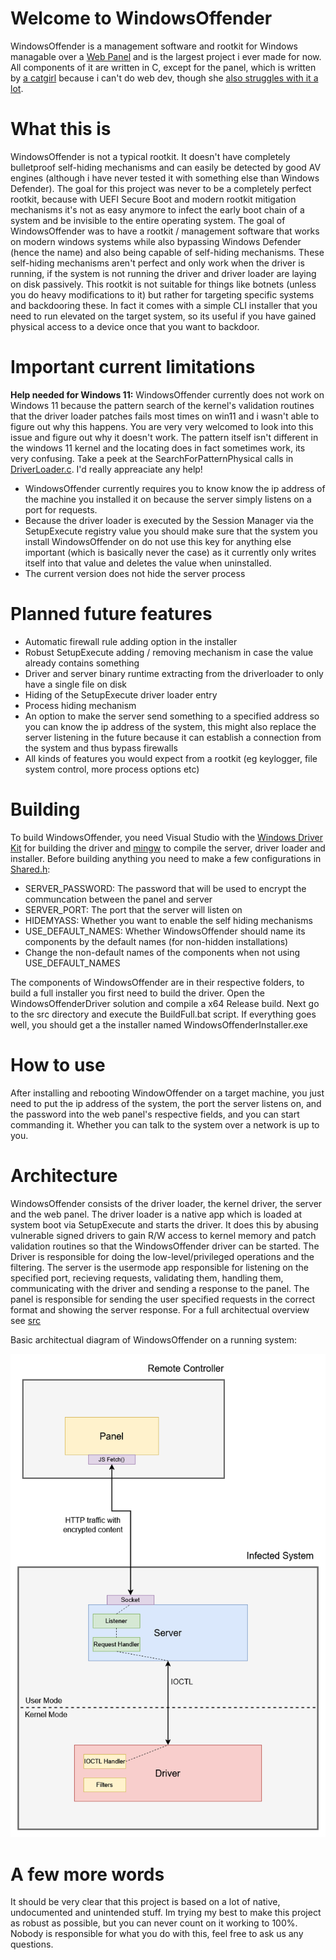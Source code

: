 # Welcome to WindowsOffender

WindowsOffender is a management software and rootkit for Windows managable over a [Web Panel](https://github.com/a-catgirl-dev/windows-offender-panel) and is the largest project i ever made for now. All components of it are written in C, except for the panel, which is written by [a catgirl](https://github.com/a-catgirl-dev) because i can't do web dev, though she [also struggles with it a lot](https://github.com/a-catgirl-dev/windows-offender-panel/commit/f61854c597aed2c7b1f91b7a1f5bfdaca474e7a1).

# What this is

WindowsOffender is not a typical rootkit. It doesn't have completely bulletproof self-hiding mechanisms and can easily be detected by good AV engines (although i have never tested it with something else than Windows Defender). The goal for this project was never to be a completely perfect rootkit, because with UEFI Secure Boot and modern rootkit mitigation mechanisms it's not as easy anymore to infect the early boot chain of a system and be invisible to the entire operating system. The goal of WindowsOffender was to have a rootkit / management software that works on modern windows systems while also bypassing Windows Defender (hence the name) and also being capable of self-hiding mechanisms. These self-hiding mechanisms aren't perfect and only work when the driver is running, if the system is not running the driver and driver loader are laying on disk passively. This rootkit is not suitable for things like botnets (unless you do heavy modifications to it) but rather for targeting specific systems and backdooring these. In fact it comes with a simple CLI installer that you need to run elevated on the target system, so its useful if you have gained physical access to a device once that you want to backdoor.

# Important current limitations

**Help needed for Windows 11:**
WindowsOffender currently does not work on Windows 11 because the pattern search of the kernel's validation routines that the driver loader patches fails most times on win11 and i wasn't able to figure out why this happens. You are very very welcomed to look into this issue and figure out why it doesn't work. The pattern itself isn't different in the windows 11 kernel and the locating does in fact sometimes work, its very confusing. Take a peek at the SearchForPatternPhysical calls in [DriverLoader.c](src/DriverLoader/DriverLoader.c). I'd really appreaciate any help!

- WindowsOffender currently requires you to know know the ip address of the machine you installed it on because the server simply listens on a port for requests.
- Because the driver loader is executed by the Session Manager via the SetupExecute registry value you should make sure that the system you install WindowsOffender on do not use this key for anything else important (which is basically never the case) as it currently only writes itself into that value and deletes the value when uninstalled.
- The current version does not hide the server process

# Planned future features

- Automatic firewall rule adding option in the installer
- Robust SetupExecute adding / removing mechanism in case the value already contains something
- Driver and server binary runtime extracting from the driverloader to only have a single file on disk
- Hiding of the SetupExecute driver loader entry
- Process hiding mechanism
- An option to make the server send something to a specified address so you can know the ip address of the system, this might also replace the server listening in the future because it can establish a connection from the system and thus bypass firewalls
- All kinds of features you would expect from a rootkit (eg keylogger, file system control, more process options etc)

# Building

To build WindowsOffender, you need Visual Studio with the [Windows Driver Kit](https://learn.microsoft.com/en-us/windows-hardware/drivers/download-the-wdk) for building the driver and [mingw](https://github.com/niXman/mingw-builds-binaries/releases) to compile the server, driver loader and installer. Before building anything you need to make a few configurations in [Shared.h](src/Shared.h):

- SERVER_PASSWORD: The password that will be used to encrypt the communcation between the panel and server
- SERVER_PORT: The port that the server will listen on
- HIDEMYASS: Whether you want to enable the self hiding mechanisms
- USE_DEFAULT_NAMES: Whether WindowsOffender should name its components by the default names (for non-hidden installations)
- Change the non-default names of the components when not using USE_DEFAULT_NAMES

The components of WindowsOffender are in their respective folders, to build a full installer you first need to build the driver. Open the WindowsOffenderDriver solution and compile a x64 Release build. Next go to the src directory and execute the BuildFull.bat script. If everything goes well, you should get a the installer named WindowsOffenderInstaller.exe

# How to use

After installing and rebooting WindowOffender on a target machine, you just need to put the ip address of the system, the port the server listens on, and the password into the web panel's respective fields, and you can start commanding it. Whether you can talk to the system over a network is up to you.

# Architecture

WindowsOffender consists of the driver loader, the kernel driver, the server and the web panel. The driver loader is a native app which is loaded at system boot via SetupExecute and starts the driver. It does this by abusing vulnerable signed drivers to gain R/W access to kernel memory and patch validation routines so that the WindowsOffender driver can be started. The Driver is responsible for doing the low-level/privileged operations and the filtering. The server is the usermode app responsible for listening on the specified port, recieving requests, validating them, handling them, communicating with the driver and sending a response to the panel. The panel is responsible for sending the user specified requests in the correct format and showing the server response. For a full architectual overview see [src](src/)

Basic architectual diagram of WindowsOffender on a running system:

![WindowsOffender architectual diagram](Assets/WindowsOffender%20Architecture.png)

# A few more words

It should be very clear that this project is based on a lot of native, undocumented and unintended stuff. Im trying my best to make this project as robust as possible, but you can never count on it working to 100%. Nobody is responsible for what you do with this, feel free to ask us any questions.
